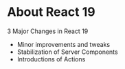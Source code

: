 # About React 19

3 Major Changes in React 19

- Minor improvements and tweaks
- Stabilization of Server Components
- Introductions of Actions